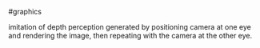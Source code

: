
#graphics 

imitation of depth perception generated by positioning camera at one eye and rendering the image, then repeating with the camera at the other eye.